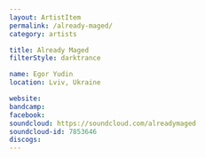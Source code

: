 ```yaml
---
layout: ArtistItem
permalink: /already-maged/
category: artists

title: Already Maged
filterStyle: darktrance

name: Egor Yudin
location: Lviv, Ukraine

website: 
bandcamp: 
facebook: 
soundcloud: https://soundcloud.com/alreadymaged
soundcloud-id: 7853646
discogs: 
---
```

